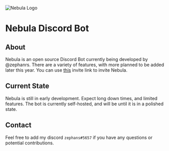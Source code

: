 ![Nebula Logo](https://slack.engineering/wp-content/uploads/sites/7/2020/04/1_SjZE-XX5wQSjG0JtmjuthA.jpeg)

# Nebula Discord Bot


## About
Nebula is an open source Discord Bot currently being developed by @zephanrs. There are a variety of features, with more planned to be added later this year. You can use [this](https://discord.com/oauth2/authorize?client_id=777741089641463811&scope=bot) invite link to invite Nebula. 

## Current State
Nebula is still in early development. Expect long down times, and limited features. The bot is currently self-hosted, and will be until it is in a polished state.

## Contact
Feel free to add my discord `zephans#5657` if you have any questions or potential contributions.
